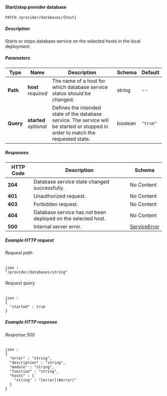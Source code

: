 
<a name="start_stop_provider_database"></a>
#### Start/stop provider database
```
PATCH /provider/databases/{host}
```


##### Description
Starts or stops database service on the selected hosts in the local deployment.


##### Parameters

|Type|Name|Description|Schema|Default|
|---|---|---|---|---|
|**Path**|**host**  <br>*required*|The name of a host for which database service status should be changed.|string|--|
|**Query**|**started**  <br>*optional*|Defines the intended state of the database service. The service will be started or stopped in order to match the requested state.|boolean|`"true"`|


##### Responses

|HTTP Code|Description|Schema|
|---|---|---|
|**204**|Database service state changed successfully.|No Content|
|**401**|Unauthorized request.|No Content|
|**403**|Forbidden request.|No Content|
|**404**|Database service has not been deployed on the selected host.|No Content|
|**500**|Internal server error.|[ServiceError](../definitions/ServiceError.md#serviceerror)|


##### Example HTTP request

###### Request path
```
json :
"/provider/databases/string"
```


###### Request query
```
json :
{
  "started" : true
}
```


##### Example HTTP response

###### Response 500
```
json :
{
  "error" : "string",
  "description" : "string",
  "module" : "string",
  "function" : "string",
  "hosts" : {
    "string" : "[error](#error)"
  }
}
```



